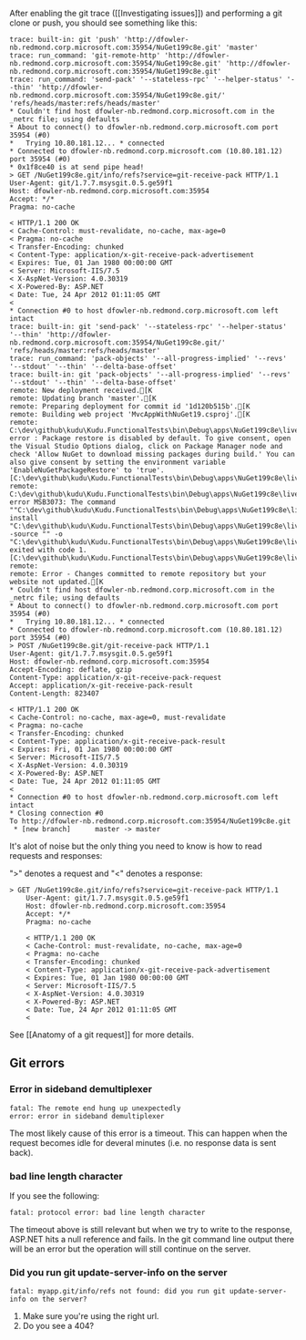 After enabling the git trace ([[Investigating issues]]) and performing a git clone or push, you should see something like this:

    trace: built-in: git 'push' 'http://dfowler-nb.redmond.corp.microsoft.com:35954/NuGet199c8e.git' 'master'
    trace: run_command: 'git-remote-http' 'http://dfowler-nb.redmond.corp.microsoft.com:35954/NuGet199c8e.git' 'http://dfowler-nb.redmond.corp.microsoft.com:35954/NuGet199c8e.git'
    trace: run_command: 'send-pack' '--stateless-rpc' '--helper-status' '--thin' 'http://dfowler-nb.redmond.corp.microsoft.com:35954/NuGet199c8e.git/' 'refs/heads/master:refs/heads/master'
    * Couldn't find host dfowler-nb.redmond.corp.microsoft.com in the _netrc file; using defaults
    * About to connect() to dfowler-nb.redmond.corp.microsoft.com port 35954 (#0)
    *   Trying 10.80.181.12... * connected
    * Connected to dfowler-nb.redmond.corp.microsoft.com (10.80.181.12) port 35954 (#0)
    * 0x1f8ce40 is at send pipe head!
    > GET /NuGet199c8e.git/info/refs?service=git-receive-pack HTTP/1.1
    User-Agent: git/1.7.7.msysgit.0.5.ge59f1
    Host: dfowler-nb.redmond.corp.microsoft.com:35954
    Accept: */*
    Pragma: no-cache

    < HTTP/1.1 200 OK
    < Cache-Control: must-revalidate, no-cache, max-age=0
    < Pragma: no-cache
    < Transfer-Encoding: chunked
    < Content-Type: application/x-git-receive-pack-advertisement
    < Expires: Tue, 01 Jan 1980 00:00:00 GMT
    < Server: Microsoft-IIS/7.5
    < X-AspNet-Version: 4.0.30319
    < X-Powered-By: ASP.NET
    < Date: Tue, 24 Apr 2012 01:11:05 GMT
    < 
    * Connection #0 to host dfowler-nb.redmond.corp.microsoft.com left intact
    trace: built-in: git 'send-pack' '--stateless-rpc' '--helper-status' '--thin' 'http://dfowler-nb.redmond.corp.microsoft.com:35954/NuGet199c8e.git/' 'refs/heads/master:refs/heads/master'
    trace: run_command: 'pack-objects' '--all-progress-implied' '--revs' '--stdout' '--thin' '--delta-base-offset'
    trace: built-in: git 'pack-objects' '--all-progress-implied' '--revs' '--stdout' '--thin' '--delta-base-offset'
    remote: New deployment received.[K
    remote: Updating branch 'master'.[K
    remote: Preparing deployment for commit id '1d120b515b'.[K
    remote: Building web project 'MvcAppWithNuGet19.csproj'.[K
    remote: C:\dev\github\kudu\Kudu.FunctionalTests\bin\Debug\apps\NuGet199c8e\live\repository\.nuget\nuget.targets(58,9): error : Package restore is disabled by default. To give consent, open the Visual Studio Options dialog, click on Package Manager node and check 'Allow NuGet to download missing packages during build.' You can also give consent by setting the environment variable 'EnableNuGetPackageRestore' to 'true'. [C:\dev\github\kudu\Kudu.FunctionalTests\bin\Debug\apps\NuGet199c8e\live\repository\MvcAppWithNuGet19\MvcAppWithNuGet19.csproj][K
    remote: C:\dev\github\kudu\Kudu.FunctionalTests\bin\Debug\apps\NuGet199c8e\live\repository\.nuget\nuget.targets(58,9): error MSB3073: The command ""C:\dev\github\kudu\Kudu.FunctionalTests\bin\Debug\apps\NuGet199c8e\live\repository\.nuget\nuget.exe" install "C:\dev\github\kudu\Kudu.FunctionalTests\bin\Debug\apps\NuGet199c8e\live\repository\MvcAppWithNuGet19\packages.config" -source "" -o "C:\dev\github\kudu\Kudu.FunctionalTests\bin\Debug\apps\NuGet199c8e\live\repository\packages"" exited with code 1. [C:\dev\github\kudu\Kudu.FunctionalTests\bin\Debug\apps\NuGet199c8e\live\repository\MvcAppWithNuGet19\MvcAppWithNuGet19.csproj][K
    remote: 
    remote: Error - Changes committed to remote repository but your website not updated.[K
    * Couldn't find host dfowler-nb.redmond.corp.microsoft.com in the _netrc file; using defaults
    * About to connect() to dfowler-nb.redmond.corp.microsoft.com port 35954 (#0)
    *   Trying 10.80.181.12... * connected
    * Connected to dfowler-nb.redmond.corp.microsoft.com (10.80.181.12) port 35954 (#0)
    > POST /NuGet199c8e.git/git-receive-pack HTTP/1.1
    User-Agent: git/1.7.7.msysgit.0.5.ge59f1
    Host: dfowler-nb.redmond.corp.microsoft.com:35954
    Accept-Encoding: deflate, gzip
    Content-Type: application/x-git-receive-pack-request
    Accept: application/x-git-receive-pack-result
    Content-Length: 823407

    < HTTP/1.1 200 OK
    < Cache-Control: no-cache, max-age=0, must-revalidate
    < Pragma: no-cache
    < Transfer-Encoding: chunked
    < Content-Type: application/x-git-receive-pack-result
    < Expires: Fri, 01 Jan 1980 00:00:00 GMT
    < Server: Microsoft-IIS/7.5
    < X-AspNet-Version: 4.0.30319
    < X-Powered-By: ASP.NET
    < Date: Tue, 24 Apr 2012 01:11:05 GMT
    < 
    * Connection #0 to host dfowler-nb.redmond.corp.microsoft.com left intact
    * Closing connection #0
    To http://dfowler-nb.redmond.corp.microsoft.com:35954/NuGet199c8e.git
     * [new branch]      master -> master


It's alot of noise but the only thing you need to know is how to read requests and responses:

 ">" denotes a request and "<" denotes a response:

    > GET /NuGet199c8e.git/info/refs?service=git-receive-pack HTTP/1.1
        User-Agent: git/1.7.7.msysgit.0.5.ge59f1
        Host: dfowler-nb.redmond.corp.microsoft.com:35954
        Accept: */*
        Pragma: no-cache

        < HTTP/1.1 200 OK
        < Cache-Control: must-revalidate, no-cache, max-age=0
        < Pragma: no-cache
        < Transfer-Encoding: chunked
        < Content-Type: application/x-git-receive-pack-advertisement
        < Expires: Tue, 01 Jan 1980 00:00:00 GMT
        < Server: Microsoft-IIS/7.5
        < X-AspNet-Version: 4.0.30319
        < X-Powered-By: ASP.NET
        < Date: Tue, 24 Apr 2012 01:11:05 GMT
        <

See [[Anatomy of a git request]] for more details.

## Git errors

### Error in sideband demultiplexer

    fatal: The remote end hung up unexpectedly
    error: error in sideband demultiplexer

The most likely cause of this error is a timeout. This can happen when the request becomes idle for deveral minutes (i.e. no response data is sent back).

### bad line length character

If you see the following:

    fatal: protocol error: bad line length character

The timeout above is still relevant but when we try to write to the response, ASP.NET hits a null reference and fails. In the git command line output there will be an error but the operation will still continue on the server.

### Did you run git update-server-info on the server

    fatal: myapp.git/info/refs not found: did you run git update-server-info on the server?

1. Make sure you're using the right url.
2. Do you see a 404?
